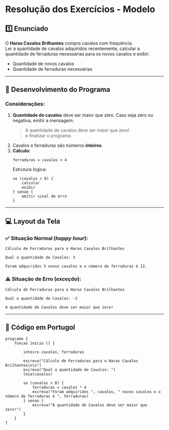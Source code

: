 # Resolução dos Exercícios - Modelo

## 1️⃣ Enunciado
O **Haras Cavalos Brilhantes** compra cavalos com frequência.  
Ler a quantidade de cavalos adquiridos recentemente, calcular a quantidade de ferraduras necessárias para os novos cavalos e exibir:

- Quantidade de novos cavalos  
- Quantidade de ferraduras necessárias

---

## 📝 Desenvolvimento do Programa

### Considerações:
1. **Quantidade de cavalos** deve ser maior que zero. Caso seja zero ou negativa, emitir a mensagem:  
   > A quantidade de cavalos deve ser maior que zero!  
   e finalizar o programa.
2. Cavalos e ferraduras são números **inteiros**.
3. **Cálculo:**
   ```
   ferraduras = cavalos × 4
   ```
   Estrutura lógica:
   ```
   se (cavalos > 0) {
       calcular
       exibir
   } senao {
       emitir sinal de erro
   }
   ```

---

## 💻 Layout da Tela

### ✅ Situação Normal (*happy hour*):
```
Cálculo de Ferraduras para o Haras Cavalos Brilhantes

Qual a quantidade de Cavalos: 3

Foram adquiridos 3 novos cavalos e o número de ferraduras é 12.
```

### ⚠️ Situação de Erro (*exceção*):
```
Cálculo de Ferraduras para o Haras Cavalos Brilhantes

Qual a quantidade de Cavalos: -2

A quantidade de Cavalos deve ser maior que zero!
```

---

## 📜 Código em Portugol

```portugol
programa {
    funcao inicio () {

        inteiro cavalos, ferraduras

        escreva("Cálculo de Ferraduras para o Haras Cavalos Brilhantes\n\n")
        escreva("Qual a quantidade de Cavalos: ")
        leia(cavalos)

        se (cavalos > 0) {
            ferraduras = cavalos * 4
            escreva("Foram adquiridos ", cavalos, " novos cavalos e o número de ferraduras é ", ferraduras)
        } senao {
            escreva("A quantidade de Cavalos deve ser maior que zero!")
        }
    }
}
```

